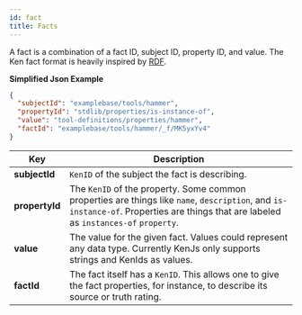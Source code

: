 ```yaml
---
id: fact
title: Facts
---
```


A fact is a combination of a fact ID, subject ID, property ID, and value. The Ken fact format is heavily inspired by [RDF](https://en.wikipedia.org/wiki/Resource_Description_Framework).

**Simplified Json Example**

```json
{
  "subjectId": "examplebase/tools/hammer",
  "propertyId": "stdlib/properties/is-instance-of",
  "value": "tool-definitions/properties/hammer",
  "factId": "examplebase/tools/hammer/_f/MK5yxYv4"
}
```

| Key            | Description                                                                                                                                                                           |
| -------------- | ------------------------------------------------------------------------------------------------------------------------------------------------------------------------------------- |
| **subjectId**  | `KenID` of the subject the fact is describing.                                                                                                                                        |
| **propertyId** | The `KenID` of the property. Some common properties are things like `name`, `description`, and `is-instance-of`. Properties are things that are labeled as `instances-of` `property`. |
| **value**      | The value for the given fact. Values could represent any data type. Currently KenJs only supports strings and KenIds as values.                                                       |
| **factId**     | The fact itself has a `KenID`. This allows one to give the fact properties, for instance, to describe its source or truth rating.                                                     |
